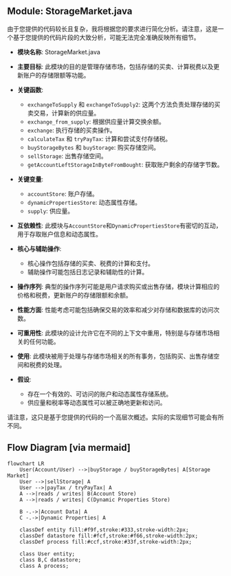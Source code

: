 ## Module: StorageMarket.java
由于您提供的代码较长且复杂，我将根据您的要求进行简化分析。请注意，这是一个基于您提供的代码片段的大致分析，可能无法完全准确反映所有细节。

- **模块名称**: StorageMarket.java

- **主要目标**: 此模块的目的是管理存储市场，包括存储的买卖、计算税费以及更新账户的存储限额等功能。

- **关键函数**:
  - `exchangeToSupply` 和 `exchangeToSupply2`: 这两个方法负责处理存储的买卖交易，计算新的供应量。
  - `exchange_from_supply`: 根据供应量计算交换余额。
  - `exchange`: 执行存储的买卖操作。
  - `calculateTax` 和 `tryPayTax`: 计算和尝试支付存储税。
  - `buyStorageBytes` 和 `buyStorage`: 购买存储空间。
  - `sellStorage`: 出售存储空间。
  - `getAccountLeftStorageInByteFromBought`: 获取账户剩余的存储字节数。

- **关键变量**:
  - `accountStore`: 账户存储。
  - `dynamicPropertiesStore`: 动态属性存储。
  - `supply`: 供应量。

- **互依赖性**: 此模块与`AccountStore`和`DynamicPropertiesStore`有密切的互动，用于存取账户信息和动态属性。

- **核心与辅助操作**:
  - 核心操作包括存储的买卖、税费的计算和支付。
  - 辅助操作可能包括日志记录和辅助性的计算。

- **操作序列**: 典型的操作序列可能是用户请求购买或出售存储，模块计算相应的价格和税费，更新账户的存储限额和余额。

- **性能方面**: 性能考虑可能包括确保交易的效率和减少对存储和数据库的访问次数。

- **可重用性**: 此模块的设计允许它在不同的上下文中重用，特别是与存储市场相关的任何功能。

- **使用**: 此模块被用于处理与存储市场相关的所有事务，包括购买、出售存储空间和税费的处理。

- **假设**:
  - 存在一个有效的、可访问的账户和动态属性存储系统。
  - 供应量和税率等动态属性可以被正确地更新和访问。

请注意，这只是基于您提供的代码的一个高层次概述。实际的实现细节可能会有所不同。
## Flow Diagram [via mermaid]
```mermaid
flowchart LR
    User(Account/User) -->|buyStorage / buyStorageBytes| A[Storage Market]
    User -->|sellStorage| A
    User -->|payTax / tryPayTax| A
    A -->|reads / writes| B(Account Store)
    A -->|reads / writes| C(Dynamic Properties Store)

    B -.->|Account Data| A
    C -.->|Dynamic Properties| A

    classDef entity fill:#f9f,stroke:#333,stroke-width:2px;
    classDef datastore fill:#fcf,stroke:#f66,stroke-width:2px;
    classDef process fill:#ccf,stroke:#33f,stroke-width:2px;

    class User entity;
    class B,C datastore;
    class A process;
```
